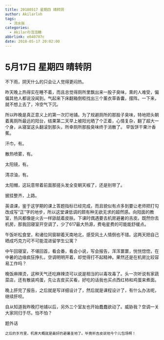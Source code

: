 ```yaml
---
title: 20180517 星期四 晴转阴
author: Akilarlxh
tags:
  - 流水账
categories:
  - Akilarの泡泡糖
abbrlink: e040707c
date: 2018-05-17 20:02:00
---
```

# 5月17日 星期四 晴转阴

不下雨，阴天什么的只会让人觉得更闷热。

昨天晚上热得实在睡不着，而且总觉得厕所里飘出来一股子臭味，熏的人难受，偏偏其他人都说没闻到。气起来下床翻箱倒柜找出三个薰衣草香囊，摆阵。一下来，就不想上去了，冷空气下沉。

所以昨晚是真正意义上的第一次打地铺。为了规避厕所的那股子臭味，特地把头朝着离厕所最远的阳台，结果第二天早上被阳光晒了个正着，心情复杂，翻了超大一个身，从寝室这头翻滚到那头，所幸厕所那股臭味终于消散了。
早饭饼干果汁香蕉。

汗巾，有。

散热喷雾，有。

太阳镜，有。

清凉油，有。

太阳帽，这玩意带着前面那搓头发全变朝天椒了，还是别带了。

披挂整齐，上路。

英语课，鉴于这学期的课上答题指标已经完成，而且貌似有点多到要让老师把打勾改成写“正”字的地步，所以这堂课低调的颇有种无欲无求的超然感。向阳面的教室，热风都像是火舌一样舔舐着皮肤。下课时偶遇要去机房避暑的吉皮。既然你去机房，那我回寝室开空调了，少了617最大热源，费电星费的可能能舒缓点。

午饭听松食堂，和诸位同窗聊着天南地北，感受风土人情倒也不错。这两天把自己晒成巧克力可不可能混进留学生公寓？

中午回寝室，不堪回首，看会番，看会小说，写会报告，浑浑噩噩，恍恍惚惚，在中暑的边缘疯狂挣扎，空调明明开着，却觉得打不起精神。果然还是在机房比较容易工作吗？

晚饭麻辣烫，这种天气还吃麻辣烫可以说是相当的以毒攻毒了。头一次听说有家蔬菜店，还有散装鸡蛋，先让吉皮买买看，好吃的话我也买点西红柿和鸡蛋来煮面。

晚上肝完了报告，之后就是写详细设计了，然后就是课程设计了，有什么办法呢，继续肝呗。

自从知道我昨晚打地铺以后，另外三个室友也开始蠢蠢欲动了。威胁我？空调一关大家同归于尽。怕不怕？

题外话
```
之后的岁月里，机房大概就是最好的避暑圣地了。毕竟听吉皮说他今个儿包场啊！
```
